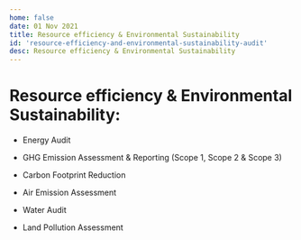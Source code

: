 ```yaml
---
home: false
date: 01 Nov 2021
title: Resource efficiency & Environmental Sustainability
id: 'resource-efficiency-and-environmental-sustainability-audit'
desc: Resource efficiency & Environmental Sustainability
---
```


# Resource efficiency & Environmental Sustainability:

- Energy Audit

- GHG Emission Assessment & Reporting (Scope 1, Scope 2 & Scope 3)

- Carbon Footprint Reduction

- Air Emission Assessment

- Water Audit

- Land Pollution Assessment
